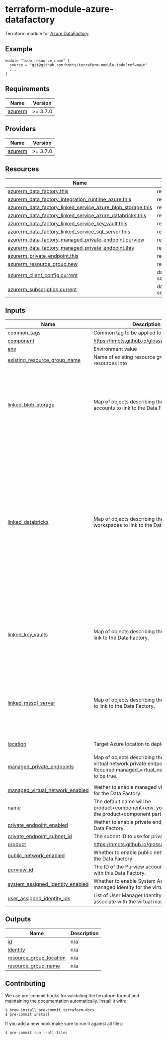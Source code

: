 # terraform-module-azure-datafactory

Terraform module for [Azure DataFactory](https://learn.microsoft.com/en-us/azure/data-factory/).

## Example

<!-- todo update module name -->
```hcl
module "todo_resource_name" {
  source = "git@github.com:hmcts/terraform-module-todo?ref=main"
  ...
}

```

<!-- BEGIN_TF_DOCS -->
## Requirements

| Name | Version |
|------|---------|
| <a name="requirement_azurerm"></a> [azurerm](#requirement\_azurerm) | >= 3.7.0 |

## Providers

| Name | Version |
|------|---------|
| <a name="provider_azurerm"></a> [azurerm](#provider\_azurerm) | >= 3.7.0 |

## Resources

| Name | Type |
|------|------|
| [azurerm_data_factory.this](https://registry.terraform.io/providers/hashicorp/azurerm/latest/docs/resources/data_factory) | resource |
| [azurerm_data_factory_integration_runtime_azure.this](https://registry.terraform.io/providers/hashicorp/azurerm/latest/docs/resources/data_factory_integration_runtime_azure) | resource |
| [azurerm_data_factory_linked_service_azure_blob_storage.this](https://registry.terraform.io/providers/hashicorp/azurerm/latest/docs/resources/data_factory_linked_service_azure_blob_storage) | resource |
| [azurerm_data_factory_linked_service_azure_databricks.this](https://registry.terraform.io/providers/hashicorp/azurerm/latest/docs/resources/data_factory_linked_service_azure_databricks) | resource |
| [azurerm_data_factory_linked_service_key_vault.this](https://registry.terraform.io/providers/hashicorp/azurerm/latest/docs/resources/data_factory_linked_service_key_vault) | resource |
| [azurerm_data_factory_linked_service_sql_server.this](https://registry.terraform.io/providers/hashicorp/azurerm/latest/docs/resources/data_factory_linked_service_sql_server) | resource |
| [azurerm_data_factory_managed_private_endpoint.purview](https://registry.terraform.io/providers/hashicorp/azurerm/latest/docs/resources/data_factory_managed_private_endpoint) | resource |
| [azurerm_data_factory_managed_private_endpoint.this](https://registry.terraform.io/providers/hashicorp/azurerm/latest/docs/resources/data_factory_managed_private_endpoint) | resource |
| [azurerm_private_endpoint.this](https://registry.terraform.io/providers/hashicorp/azurerm/latest/docs/resources/private_endpoint) | resource |
| [azurerm_resource_group.new](https://registry.terraform.io/providers/hashicorp/azurerm/latest/docs/resources/resource_group) | resource |
| [azurerm_client_config.current](https://registry.terraform.io/providers/hashicorp/azurerm/latest/docs/data-sources/client_config) | data source |
| [azurerm_subscription.current](https://registry.terraform.io/providers/hashicorp/azurerm/latest/docs/data-sources/subscription) | data source |

## Inputs

| Name | Description | Type | Default | Required |
|------|-------------|------|---------|:--------:|
| <a name="input_common_tags"></a> [common\_tags](#input\_common\_tags) | Common tag to be applied to resources | `map(string)` | n/a | yes |
| <a name="input_component"></a> [component](#input\_component) | https://hmcts.github.io/glossary/#component | `string` | n/a | yes |
| <a name="input_env"></a> [env](#input\_env) | Environment value | `string` | n/a | yes |
| <a name="input_existing_resource_group_name"></a> [existing\_resource\_group\_name](#input\_existing\_resource\_group\_name) | Name of existing resource group to deploy resources into | `string` | `null` | no |
| <a name="input_linked_blob_storage"></a> [linked\_blob\_storage](#input\_linked\_blob\_storage) | Map of objects describing the blob storage accounts to link to the Data Factory. | <pre>map(object({<br>    connection_string        = string<br>    use_managed_identity     = optional(bool, true)<br>    description              = optional(string)<br>    integration_runtime_name = optional(string)<br>    annotations              = optional(list(string))<br>    parameters               = optional(map(any))<br>    additional_properties    = optional(map(any))<br>  }))</pre> | `{}` | no |
| <a name="input_linked_databricks"></a> [linked\_databricks](#input\_linked\_databricks) | Map of objects describing the DataBricks workspaces to link to the Data Factory. | <pre>map(object({<br>    databricks_workspace_id  = string<br>    databricks_workspace_url = string<br>    existing_cluster_id      = optional(string)<br>    new_cluster_config = optional(object({<br>      cluster_version       = string<br>      node_type             = string<br>      driver_node_type      = optional(string)<br>      init_scripts          = optional(list(string))<br>      log_destination       = optional(string)<br>      max_number_of_workers = optional(number, 2)<br>      min_number_of_workers = optional(number, 1)<br>      spark_config          = optional(map(string))<br>      spark_env_vars        = optional(map(string))<br>    }))<br>    description              = optional(string)<br>    integration_runtime_name = optional(string)<br>    annotations              = optional(list(string))<br>    parameters               = optional(map(any))<br>    additional_properties    = optional(map(any))<br>  }))</pre> | `{}` | no |
| <a name="input_linked_key_vaults"></a> [linked\_key\_vaults](#input\_linked\_key\_vaults) | Map of objects describing the KeyVaults to link to the Data Factory. | <pre>map(object({<br>    resource_id              = string<br>    description              = optional(string)<br>    integration_runtime_name = optional(string)<br>    annotations              = optional(list(string))<br>    parameters               = optional(map(any))<br>    additional_properties    = optional(map(any))<br>  }))</pre> | `{}` | no |
| <a name="input_linked_mssql_server"></a> [linked\_mssql\_server](#input\_linked\_mssql\_server) | Map of objects describing the SQL Servers to link to the Data Factory. | <pre>map(object({<br>    server_fqdn              = string<br>    database_name            = string<br>    description              = optional(string)<br>    integration_runtime_name = optional(string)<br>    annotations              = optional(list(string))<br>    parameters               = optional(map(any))<br>    additional_properties    = optional(map(any))<br>  }))</pre> | `{}` | no |
| <a name="input_location"></a> [location](#input\_location) | Target Azure location to deploy the resource | `string` | `"UK South"` | no |
| <a name="input_managed_private_endpoints"></a> [managed\_private\_endpoints](#input\_managed\_private\_endpoints) | Map of objects describing the managed virtual network private endpoints to create. Required managed\_virtual\_network\_enabled to be true. | <pre>map(object({<br>    subresource_name = string<br>    resource_id      = string<br>  }))</pre> | `{}` | no |
| <a name="input_managed_virtual_network_enabled"></a> [managed\_virtual\_network\_enabled](#input\_managed\_virtual\_network\_enabled) | Wether to enable managed virtual network for the Data Factory. | `bool` | `true` | no |
| <a name="input_name"></a> [name](#input\_name) | The default name will be product+component+env, you can override the product+component part by setting this | `string` | `null` | no |
| <a name="input_private_endpoint_enabled"></a> [private\_endpoint\_enabled](#input\_private\_endpoint\_enabled) | Wether to enable private endpoints for the Data Factory. | `bool` | `false` | no |
| <a name="input_private_endpoint_subnet_id"></a> [private\_endpoint\_subnet\_id](#input\_private\_endpoint\_subnet\_id) | The subnet ID to use for private endpoints. | `string` | `null` | no |
| <a name="input_product"></a> [product](#input\_product) | https://hmcts.github.io/glossary/#product | `string` | n/a | yes |
| <a name="input_public_network_enabled"></a> [public\_network\_enabled](#input\_public\_network\_enabled) | Whether to enable public network access to the Data Factory. | `bool` | `false` | no |
| <a name="input_purview_id"></a> [purview\_id](#input\_purview\_id) | The ID of the Purview account to associated with this Data Factory. | `string` | `null` | no |
| <a name="input_system_assigned_identity_enabled"></a> [system\_assigned\_identity\_enabled](#input\_system\_assigned\_identity\_enabled) | Whether to enable System Assigned managed identity for the virtual machine. | `bool` | `false` | no |
| <a name="input_user_assigned_identity_ids"></a> [user\_assigned\_identity\_ids](#input\_user\_assigned\_identity\_ids) | List of User Manager Identity IDs to associate with the virtual machine. | `list(string)` | `[]` | no |

## Outputs

| Name | Description |
|------|-------------|
| <a name="output_id"></a> [id](#output\_id) | n/a |
| <a name="output_identity"></a> [identity](#output\_identity) | n/a |
| <a name="output_resource_group_location"></a> [resource\_group\_location](#output\_resource\_group\_location) | n/a |
| <a name="output_resource_group_name"></a> [resource\_group\_name](#output\_resource\_group\_name) | n/a |
<!-- END_TF_DOCS -->

## Contributing

We use pre-commit hooks for validating the terraform format and maintaining the documentation automatically.
Install it with:

```shell
$ brew install pre-commit terraform-docs
$ pre-commit install
```

If you add a new hook make sure to run it against all files:
```shell
$ pre-commit run --all-files
```
